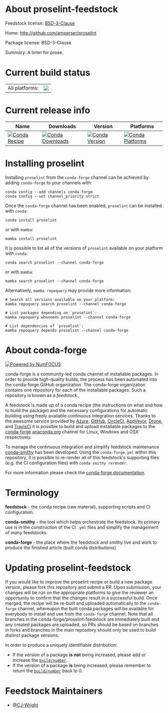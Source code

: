 About proselint-feedstock
=========================

Feedstock license: [BSD-3-Clause](https://github.com/conda-forge/proselint-feedstock/blob/main/LICENSE.txt)

Home: http://github.com/amperser/proselint

Package license: BSD-3-Clause

Summary: A linter for prose.

Current build status
====================


<table><tr><td>All platforms:</td>
    <td>
      <a href="https://dev.azure.com/conda-forge/feedstock-builds/_build/latest?definitionId=7487&branchName=main">
        <img src="https://dev.azure.com/conda-forge/feedstock-builds/_apis/build/status/proselint-feedstock?branchName=main">
      </a>
    </td>
  </tr>
</table>

Current release info
====================

| Name | Downloads | Version | Platforms |
| --- | --- | --- | --- |
| [![Conda Recipe](https://img.shields.io/badge/recipe-proselint-green.svg)](https://anaconda.org/conda-forge/proselint) | [![Conda Downloads](https://img.shields.io/conda/dn/conda-forge/proselint.svg)](https://anaconda.org/conda-forge/proselint) | [![Conda Version](https://img.shields.io/conda/vn/conda-forge/proselint.svg)](https://anaconda.org/conda-forge/proselint) | [![Conda Platforms](https://img.shields.io/conda/pn/conda-forge/proselint.svg)](https://anaconda.org/conda-forge/proselint) |

Installing proselint
====================

Installing `proselint` from the `conda-forge` channel can be achieved by adding `conda-forge` to your channels with:

```
conda config --add channels conda-forge
conda config --set channel_priority strict
```

Once the `conda-forge` channel has been enabled, `proselint` can be installed with `conda`:

```
conda install proselint
```

or with `mamba`:

```
mamba install proselint
```

It is possible to list all of the versions of `proselint` available on your platform with `conda`:

```
conda search proselint --channel conda-forge
```

or with `mamba`:

```
mamba search proselint --channel conda-forge
```

Alternatively, `mamba repoquery` may provide more information:

```
# Search all versions available on your platform:
mamba repoquery search proselint --channel conda-forge

# List packages depending on `proselint`:
mamba repoquery whoneeds proselint --channel conda-forge

# List dependencies of `proselint`:
mamba repoquery depends proselint --channel conda-forge
```


About conda-forge
=================

[![Powered by
NumFOCUS](https://img.shields.io/badge/powered%20by-NumFOCUS-orange.svg?style=flat&colorA=E1523D&colorB=007D8A)](https://numfocus.org)

conda-forge is a community-led conda channel of installable packages.
In order to provide high-quality builds, the process has been automated into the
conda-forge GitHub organization. The conda-forge organization contains one repository
for each of the installable packages. Such a repository is known as a *feedstock*.

A feedstock is made up of a conda recipe (the instructions on what and how to build
the package) and the necessary configurations for automatic building using freely
available continuous integration services. Thanks to the awesome service provided by
[Azure](https://azure.microsoft.com/en-us/services/devops/), [GitHub](https://github.com/),
[CircleCI](https://circleci.com/), [AppVeyor](https://www.appveyor.com/),
[Drone](https://cloud.drone.io/welcome), and [TravisCI](https://travis-ci.com/)
it is possible to build and upload installable packages to the
[conda-forge](https://anaconda.org/conda-forge) [anaconda.org](https://anaconda.org/)
channel for Linux, Windows and OSX respectively.

To manage the continuous integration and simplify feedstock maintenance
[conda-smithy](https://github.com/conda-forge/conda-smithy) has been developed.
Using the ``conda-forge.yml`` within this repository, it is possible to re-render all of
this feedstock's supporting files (e.g. the CI configuration files) with ``conda smithy rerender``.

For more information please check the [conda-forge documentation](https://conda-forge.org/docs/).

Terminology
===========

**feedstock** - the conda recipe (raw material), supporting scripts and CI configuration.

**conda-smithy** - the tool which helps orchestrate the feedstock.
                   Its primary use is in the construction of the CI ``.yml`` files
                   and simplify the management of *many* feedstocks.

**conda-forge** - the place where the feedstock and smithy live and work to
                  produce the finished article (built conda distributions)


Updating proselint-feedstock
============================

If you would like to improve the proselint recipe or build a new
package version, please fork this repository and submit a PR. Upon submission,
your changes will be run on the appropriate platforms to give the reviewer an
opportunity to confirm that the changes result in a successful build. Once
merged, the recipe will be re-built and uploaded automatically to the
`conda-forge` channel, whereupon the built conda packages will be available for
everybody to install and use from the `conda-forge` channel.
Note that all branches in the conda-forge/proselint-feedstock are
immediately built and any created packages are uploaded, so PRs should be based
on branches in forks and branches in the main repository should only be used to
build distinct package versions.

In order to produce a uniquely identifiable distribution:
 * If the version of a package **is not** being increased, please add or increase
   the [``build/number``](https://docs.conda.io/projects/conda-build/en/latest/resources/define-metadata.html#build-number-and-string).
 * If the version of a package **is** being increased, please remember to return
   the [``build/number``](https://docs.conda.io/projects/conda-build/en/latest/resources/define-metadata.html#build-number-and-string)
   back to 0.

Feedstock Maintainers
=====================

* [@CJ-Wright](https://github.com/CJ-Wright/)

